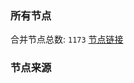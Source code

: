 ### 所有节点
合并节点总数: `1173`
[节点链接](https://raw.githubusercontent.com/rzhy1/11/master/sub/sub_merge_base64.txt)

### 节点来源

